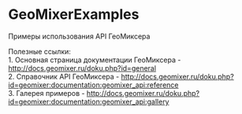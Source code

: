 GeoMixerExamples
================

Примеры использования API ГеоМиксера

Полезные ссылки:
<br>1. Основная страница документации ГеоМиксера - http://docs.geomixer.ru/doku.php?id=general
<br>2. Справочник API ГеоМиксера - http://docs.geomixer.ru/doku.php?id=geomixer:documentation:geomixer_api:reference
<br>3. Галерея примеров - http://docs.geomixer.ru/doku.php?id=geomixer:documentation:geomixer_api:gallery